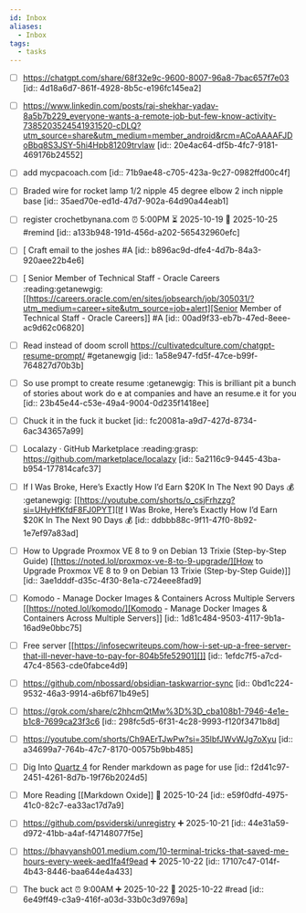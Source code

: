 ```yaml
---
id: Inbox
aliases:
  - Inbox
tags:
  - tasks
---
```

- [ ] <https://chatgpt.com/share/68f32e9c-9600-8007-96a8-7bac657f7e03> [id:: 4d18a6d7-861f-4928-8b5c-e196fc145ea2]
- [ ] <https://www.linkedin.com/posts/raj-shekhar-yadav-8a5b7b229_everyone-wants-a-remote-job-but-few-know-activity-7385203524541931520-cDLQ?utm_source=share&utm_medium=member_android&rcm=ACoAAAAFJDoBbq8S3JSY-5hi4Hpb81209trvlaw> [id:: 20e4ac64-df5b-4fc7-9181-469176b24552]
- [ ] add mycpacoach.com [id:: 71b9ae48-c705-423a-9c27-0982ffd00c4f]
- [ ] Braded wire for rocket lamp 1/2 nipple 45 degree elbow 2 inch nipple  base [id:: 35aed70e-ed1d-47d7-902a-64d90a44eab1]
- [ ] register crochetbynana.com  ⏰ 5:00PM ⏳ 2025-10-19 📅 2025-10-25 #remind [id:: a133b948-191d-456d-a202-565432960efc]
- [ ] [ Craft email to the joshes #A [id:: b896ac9d-dfe4-4d7b-84a3-920aee22b4e6]
- [ ] [ Senior Member of Technical Staff - Oracle Careers :reading:getanewgig: [[https://careers.oracle.com/en/sites/jobsearch/job/305031/?utm_medium=career+site&utm_source=job+alert][Senior Member of Technical Staff - Oracle Careers]] #A [id:: 00ad9f33-eb7b-47ed-8eee-ac9d62c06820]
- [ ] Read instead of doom scroll  <https://cultivatedculture.com/chatgpt-resume-prompt/> #getanewgig [id:: 1a58e947-fd5f-47ce-b99f-764827d70b3b]
- [ ] So use prompt to create resume :getanewgig: This is brilliant   pit a bunch of stories about work do e at companies and have an resume.e it for you [id:: 23b45e44-c53e-49a4-9004-0d235f1418ee]
- [ ] Chuck it in the fuck it bucket [id:: fc20081a-a9d7-427d-8734-6ac343657a99]
- [ ] Localazy · GitHub Marketplace :reading:grasp: <https://github.com/marketplace/localazy> [id:: 5a2116c9-9445-43ba-b954-177814cafc37]
- [ ] If I Was Broke, Here’s Exactly How I’d Earn $20K In The Next 90 Days 💰 :getanewgig: [[https://youtube.com/shorts/o_csjFrhzzg?si=UHyHfKfdF8FJ0PYT][If I Was Broke, Here’s Exactly How I’d Earn $20K In The Next 90 Days 💰 [id:: ddbbb88c-9f11-47f0-8b92-1e7ef97a83ad]
- [ ] How to Upgrade Proxmox VE 8 to 9 on Debian 13 Trixie (Step-by-Step Guide) [[https://noted.lol/proxmox-ve-8-to-9-upgrade/][How to Upgrade Proxmox VE 8 to 9 on Debian 13 Trixie (Step-by-Step Guide)]] [id:: 3ae1dddf-d35c-4f30-8e1a-c724eee8fad9]
- [ ] Komodo - Manage Docker Images & Containers Across Multiple Servers [[https://noted.lol/komodo/][Komodo - Manage Docker Images & Containers Across Multiple Servers]] [id:: 1d81c484-9503-4117-9b1a-16ad9e0bbc75]
- [ ] Free server [[https://infosecwriteups.com/how-i-set-up-a-free-server-that-ill-never-have-to-pay-for-804b5fe52901][]] [id:: 1efdc7f5-a7cd-47c4-8563-cde0fabce4d9]
- [ ] <https://github.com/nbossard/obsidian-taskwarrior-sync> [id:: 0bd1c224-9532-46a3-9914-a6bf671b49e5]
- [ ] <https://grok.com/share/c2hhcmQtMw%3D%3D_cba108b1-7946-4e1e-b1c8-7699ca23f3c6> [id:: 298fc5d5-6f31-4c28-9993-f120f3471b8d]
- [ ] <https://youtube.com/shorts/Ch9AErTJwPw?si=35lbfJWvWJg7oXyu> [id:: a34699a7-764b-47c7-8170-00575b9bb485]
- [ ] Dig Into [Quartz 4](https://quartz.jzhao.xyz/) for Render markdown as page for use [id:: f2d41c97-2451-4261-8d7b-19f76b2024d5]
- [ ] More Reading [[Markdown Oxide]]  📅 2025-10-24 [id:: e59f0dfd-4975-41c0-82c7-ea33ac17d7a9]
- [ ] https://github.com/psviderski/unregistry ➕ 2025-10-21 [id:: 44e31a59-d972-41bb-a4af-f47148077f5e]
- [ ] https://bhavyansh001.medium.com/10-terminal-tricks-that-saved-me-hours-every-week-aed1fa4f9ead ➕ 2025-10-22 [id:: 17107c47-014f-4b43-8446-baa644e4a433]
- [ ] The buck act   ⏰ 9:00AM ➕ 2025-10-22 📅 2025-10-22 #read [id:: 6e49ff49-c3a9-416f-a03d-33b0c3d9769a]

